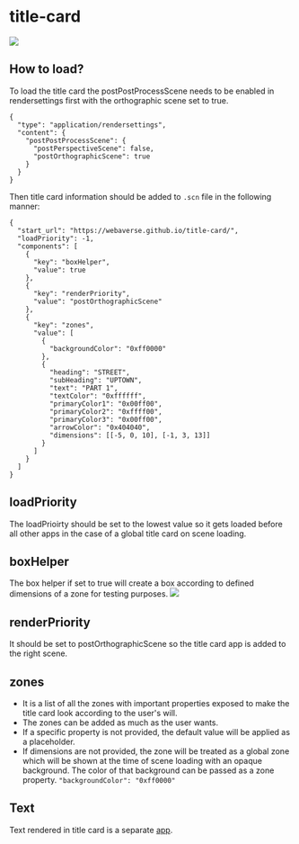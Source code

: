 # title-card
![](https://i.imgur.com/ztJy865.png)

## How to load?
To load the title card the postPostProcessScene needs to be enabled in rendersettings first with the orthographic scene set to true.
```
{
  "type": "application/rendersettings",
  "content": {
    "postPostProcessScene": {
      "postPerspectiveScene": false,
      "postOrthographicScene": true
    }
  }
}
```
Then title card information should be added to `.scn` file in the following manner:
```
{
  "start_url": "https://webaverse.github.io/title-card/",
  "loadPriority": -1,
  "components": [
    {
      "key": "boxHelper",
      "value": true
    },
    {
      "key": "renderPriority",
      "value": "postOrthographicScene"
    },
    {
      "key": "zones",
      "value": [
        {
          "backgroundColor": "0xff0000"
        },
        {
          "heading": "STREET",
          "subHeading": "UPTOWN",
          "text": "PART 1",
          "textColor": "0xffffff",
          "primaryColor1": "0x00ff00",
          "primaryColor2": "0xffff00",
          "primaryColor3": "0x00ff00",
          "arrowColor": "0x404040",
          "dimensions": [[-5, 0, 10], [-1, 3, 13]]
        }
      ]
    }
  ]
}
```

## loadPriority
The loadPrioirty should be set to the lowest value so it gets loaded before all other apps in the case of a global title card on scene loading.

## boxHelper
The box helper if set to true will create a box according to defined dimensions of a zone for testing purposes.
![](https://i.imgur.com/pClF38c.png)

## renderPriority
It should be set to postOrthographicScene so the title card app is added to the right scene.

## zones
* It is a list of all the zones with important properties exposed to make the title card look according to the user's will.
* The zones can be added as much as the user wants.
* If a specific property is not provided, the default value will be applied as a placeholder.
* If dimensions are not provided, the zone will be treated as a global zone which will be shown at the time of scene loading with an opaque background. The color of that background can be passed as a zone property. `"backgroundColor": "0xff0000"`

## Text
Text rendered in title card is a separate [app](https://github.com/webaverse/title-card-text).
